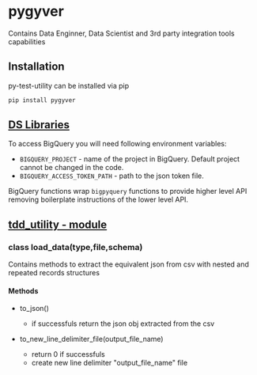 #  pygyver

Contains Data Enginner, Data Scientist and 3rd party integration tools capabilities

## Installation
py-test-utility can be installed via pip

```python 
pip install pygyver
```


## [DS Libraries](../master/utils/README.md)

To access BigQuery you will need following environment variables:

- `BIGQUERY_PROJECT` - name of the project in BigQuery. Default project cannot be changed in the code.
- `BIGQUERY_ACCESS_TOKEN_PATH` - path to the json token file.

BigQuery functions wrap `bigpyquery` functions to provide higher level API removing boilerplate instructions of the lower level API.



## [tdd_utility - module](../master/data_prep/README.md)

### class load_data(type,file,schema) 
Contains methods to extract the equivalent json from csv with nested and repeated records structures

#### Methods
- to_json()
    - if successfuls return the json obj extracted from the csv

- to_new_line_delimiter_file(output_file_name)
    - return 0 if successfuls 
    - create new line delimiter "output_file_name" file


